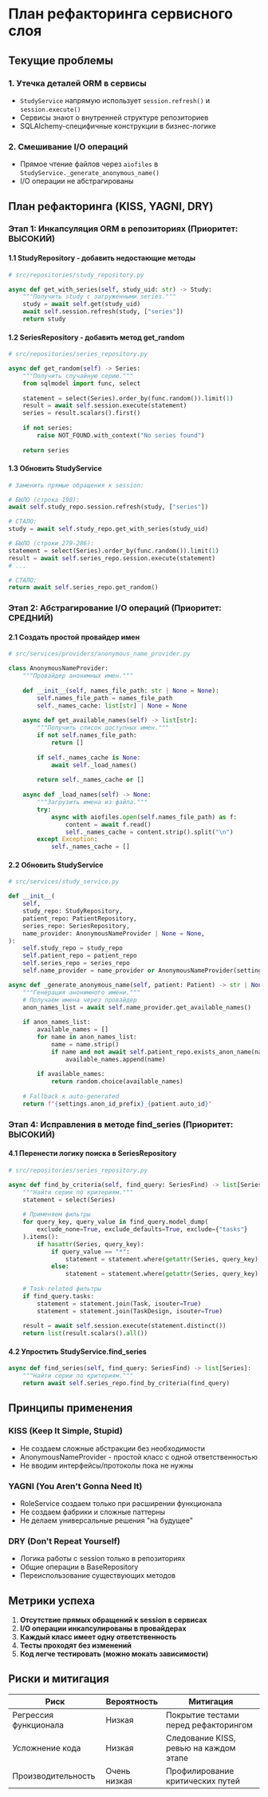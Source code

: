 # План рефакторинга сервисного слоя

## Текущие проблемы

### 1. Утечка деталей ORM в сервисы
- `StudyService` напрямую использует `session.refresh()` и `session.execute()`
- Сервисы знают о внутренней структуре репозиториев
- SQLAlchemy-специфичные конструкции в бизнес-логике

### 2. Смешивание I/O операций
- Прямое чтение файлов через `aiofiles` в `StudyService._generate_anonymous_name()`
- I/O операции не абстрагированы

## План рефакторинга (KISS, YAGNI, DRY)

### Этап 1: Инкапсуляция ORM в репозиториях (Приоритет: ВЫСОКИЙ)

#### 1.1 StudyRepository - добавить недостающие методы
```python
# src/repositories/study_repository.py

async def get_with_series(self, study_uid: str) -> Study:
    """Получить study с загруженными series."""
    study = await self.get(study_uid)
    await self.session.refresh(study, ["series"])
    return study
```

#### 1.2 SeriesRepository - добавить метод get_random
```python
# src/repositories/series_repository.py

async def get_random(self) -> Series:
    """Получить случайную серию."""
    from sqlmodel import func, select
    
    statement = select(Series).order_by(func.random()).limit(1)
    result = await self.session.execute(statement)
    series = result.scalars().first()
    
    if not series:
        raise NOT_FOUND.with_context("No series found")
    
    return series
```

#### 1.3 Обновить StudyService
```python
# Заменить прямые обращения к session:

# БЫЛО (строка 198):
await self.study_repo.session.refresh(study, ["series"])

# СТАЛО:
study = await self.study_repo.get_with_series(study_uid)

# БЫЛО (строки 279-286):
statement = select(Series).order_by(func.random()).limit(1)
result = await self.series_repo.session.execute(statement)
# ...

# СТАЛО:
return await self.series_repo.get_random()
```

### Этап 2: Абстрагирование I/O операций (Приоритет: СРЕДНИЙ)

#### 2.1 Создать простой провайдер имен
```python
# src/services/providers/anonymous_name_provider.py

class AnonymousNameProvider:
    """Провайдер анонимных имен."""
    
    def __init__(self, names_file_path: str | None = None):
        self.names_file_path = names_file_path
        self._names_cache: list[str] | None = None
    
    async def get_available_names(self) -> list[str]:
        """Получить список доступных имен."""
        if not self.names_file_path:
            return []
        
        if self._names_cache is None:
            await self._load_names()
        
        return self._names_cache or []
    
    async def _load_names(self) -> None:
        """Загрузить имена из файла."""
        try:
            async with aiofiles.open(self.names_file_path) as f:
                content = await f.read()
                self._names_cache = content.strip().split("\n")
        except Exception:
            self._names_cache = []
```

#### 2.2 Обновить StudyService
```python
# src/services/study_service.py

def __init__(
    self,
    study_repo: StudyRepository,
    patient_repo: PatientRepository,
    series_repo: SeriesRepository,
    name_provider: AnonymousNameProvider | None = None,
):
    self.study_repo = study_repo
    self.patient_repo = patient_repo
    self.series_repo = series_repo
    self.name_provider = name_provider or AnonymousNameProvider(settings.anon_names_list)

async def _generate_anonymous_name(self, patient: Patient) -> str | None:
    """Генерация анонимного имени."""
    # Получаем имена через провайдер
    anon_names_list = await self.name_provider.get_available_names()
    
    if anon_names_list:
        available_names = []
        for name in anon_names_list:
            name = name.strip()
            if name and not await self.patient_repo.exists_anon_name(name):
                available_names.append(name)
        
        if available_names:
            return random.choice(available_names)
    
    # Fallback к auto-generated
    return f"{settings.anon_id_prefix}_{patient.auto_id}"
```

### Этап 4: Исправления в методе find_series (Приоритет: ВЫСОКИЙ)

#### 4.1 Перенести логику поиска в SeriesRepository
```python
# src/repositories/series_repository.py

async def find_by_criteria(self, find_query: SeriesFind) -> list[Series]:
    """Найти серии по критериям."""
    statement = select(Series)
    
    # Применяем фильтры
    for query_key, query_value in find_query.model_dump(
        exclude_none=True, exclude_defaults=True, exclude={"tasks"}
    ).items():
        if hasattr(Series, query_key):
            if query_value == "*":
                statement = statement.where(getattr(Series, query_key).isnot(None))
            else:
                statement = statement.where(getattr(Series, query_key) == query_value)
    
    # Task-related фильтры
    if find_query.tasks:
        statement = statement.join(Task, isouter=True)
        statement = statement.join(TaskDesign, isouter=True)
    
    result = await self.session.execute(statement.distinct())
    return list(result.scalars().all())
```

#### 4.2 Упростить StudyService.find_series
```python
async def find_series(self, find_query: SeriesFind) -> list[Series]:
    """Найти серии по критериям."""
    return await self.series_repo.find_by_criteria(find_query)
```

## Принципы применения

### KISS (Keep It Simple, Stupid)
- Не создаем сложные абстракции без необходимости
- AnonymousNameProvider - простой класс с одной ответственностью
- Не вводим интерфейсы/протоколы пока не нужны

### YAGNI (You Aren't Gonna Need It)
- RoleService создаем только при расширении функционала
- Не создаем фабрики и сложные паттерны
- Не делаем универсальные решения "на будущее"

### DRY (Don't Repeat Yourself)
- Логика работы с session только в репозиториях
- Общие операции в BaseRepository
- Переиспользование существующих методов

## Метрики успеха

1. **Отсутствие прямых обращений к session в сервисах**
2. **I/O операции инкапсулированы в провайдерах**
3. **Каждый класс имеет одну ответственность**
4. **Тесты проходят без изменений**
5. **Код легче тестировать (можно мокать зависимости)**

## Риски и митигация

| Риск | Вероятность | Митигация |
|------|-------------|-----------|
| Регрессия функционала | Низкая | Покрытие тестами перед рефакторингом |
| Усложнение кода | Низкая | Следование KISS, ревью на каждом этапе |
| Производительность | Очень низкая | Профилирование критических путей |
